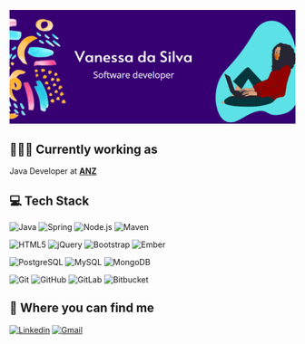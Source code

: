 
![Banner](header-v2.png?raw=true "Title")


## 👩🏽‍💻 Currently working as
Java Developer at <a href="https://www.anz.co.nz/" target="_blank"><b>ANZ</b></a>


## 💻	Tech Stack

![Java](http://img.shields.io/badge/-Java-007396?style=flat-square&logo=java&logoColor=ffffff)
![Spring](http://img.shields.io/badge/-Spring-6DB33F?style=flat-square&logo=spring&logoColor=ffffff)
![Node.js](http://img.shields.io/badge/-Node.js-339933?style=flat-square&logo=node.js&logoColor=ffffff)
![Maven](http://img.shields.io/badge/-Maven-C71A36?style=flat-square&logo=apache-maven)

![HTML5](https://img.shields.io/badge/-HTML5-E34F26?style=flat-square&logo=html5&logoColor=ffffff)
![jQuery](https://img.shields.io/badge/-jQuery-0769AD?style=flat-square&logo=jquery&logoColor=ffffff)
![Bootstrap](https://img.shields.io/badge/-Bootstrap-563D7C?style=flat-square&logo=bootstrap&logoColor=ffffff)
![Ember](https://img.shields.io/badge/-Ember.js-E04E39?style=flat-square&logo=ember.js&logoColor=ffffff)

![PostgreSQL](https://img.shields.io/badge/-PostgreSQL-336791?style=flat-square&logo=postgresql)
![MySQL](http://img.shields.io/badge/-MySQL-4479A1?style=flat-square&logo=mysql&logoColor=ffffff)
![MongoDB](http://img.shields.io/badge/-MongoDB-47A248?style=flat-square&logo=mongodb&logoColor=ffffff)

![Git](https://img.shields.io/badge/-Git-F05032?style=flat-square&logo=git&logoColor=ffffff)
![GitHub](https://img.shields.io/badge/-GitHub-181717?style=flat-square&logo=github)
![GitLab](https://img.shields.io/badge/-GitLab-FCA121?style=flat-square&logo=gitlab)
![Bitbucket](https://img.shields.io/badge/-Bitbucket-0052CC?style=flat-square&logo=bitbucket)


## 💬 Where you can find me
[![Linkedin](https://img.shields.io/badge/-LinkedIn-0077B5?style=flat-square&logo=linkedin&logoColor=white&link=https://www.linkedin.com/in/vanessavps/)](https://www.linkedin.com/in/vanessavps/) [![Gmail](https://img.shields.io/badge/-Gmail-ff0000?style=flat-square&logo=gmail&logoColor=white&link=mailto:vanessa.vps29@gmail.com)](mailto:vanessa.vps29@gmail.com)
